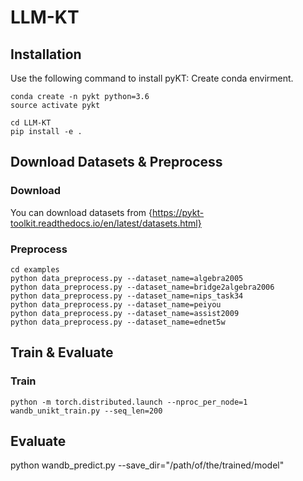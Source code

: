 # LLM-KT

## Installation
Use the following command to install pyKT: Create conda envirment.
```
conda create -n pykt python=3.6
source activate pykt
```

```
cd LLM-KT
pip install -e .
```

## Download Datasets & Preprocess

### Download
You can download datasets from {https://pykt-toolkit.readthedocs.io/en/latest/datasets.html}

### Preprocess
```
cd examples
python data_preprocess.py --dataset_name=algebra2005
python data_preprocess.py --dataset_name=bridge2algebra2006
python data_preprocess.py --dataset_name=nips_task34
python data_preprocess.py --dataset_name=peiyou
python data_preprocess.py --dataset_name=assist2009
python data_preprocess.py --dataset_name=ednet5w
```

## Train & Evaluate
### Train
```
python -m torch.distributed.launch --nproc_per_node=1 wandb_unikt_train.py --seq_len=200
```

## Evaluate
python wandb_predict.py --save_dir="/path/of/the/trained/model"
